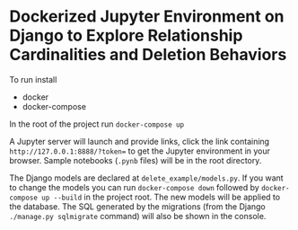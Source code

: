 # Dockerized Jupyter Environment on Django to Explore Relationship Cardinalities and Deletion Behaviors

To run install

* docker
* docker-compose

In the root of the project run
`docker-compose up`

A Jupyter server will launch and provide links, click the link containing `http://127.0.0.1:8888/?token=` to get the Jupyter environment in your browser.  Sample notebooks (`.pynb` files) will be in the root directory.  

The Django models are declared at `delete_example/models.py`. If you want to change the models you can run `docker-compose down` followed by `docker-compose up --build` in the project root.  The new models will be applied to the database.  The SQL generated by the migrations (from the Django `./manage.py sqlmigrate` command) will also be shown in the console.